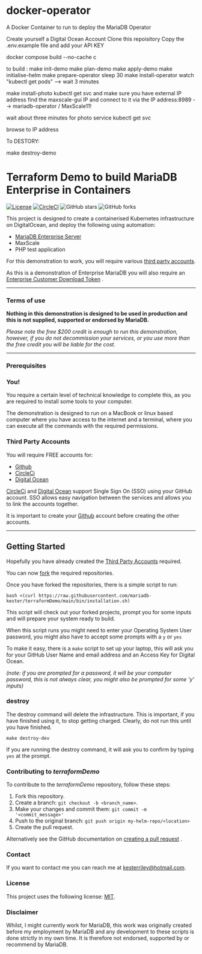 # docker-operator
A Docker Container to run to deploy the MariaDB Operator


Create yourself a Digital Ocean Account
Clone this repoisitory 
Copy the .env.example file and add your API KEY

docker compose build --no-cache
c

to build :
make init-demo
make plan-demo
make apply-demo
make initialise-helm
make prepare-operator
sleep 30
make install-operator
watch "kubectl get pods" --> wait 3 minutes

<!-- kubectl get users
kubectl get databases
kubectl get grants
kubectl get connections -->

make install-photo
kubectl get svc and make sure you have external IP address
find the maxscale-gui IP and connect to it via the IP address:8989 --> mariadb-operator / MaxScale11!

wait about three minutes for photo service
kubectl get svc

browse to IP address



To DESTORY:

make destroy-demo



# Terraform Demo to build MariaDB Enterprise in Containers

[![License](https://img.shields.io/badge/mit-blue.svg)](https://opensource.org/licenses/mit)
[![CircleCI](https://dl.circleci.com/status-badge/img/gh/mariadb-kester/terraformDemo/tree/main.svg?style=svg)](https://dl.circleci.com/status-badge/redirect/gh/mariadb-kester/terraformDemo/tree/main)
![GitHub stars](https://img.shields.io/github/stars/mariadb-kester/terraformDemo?style=social)
![GitHub forks](https://img.shields.io/github/forks/mariadb-kester/terraformDemo?style=social)

This project is designed to create a containerised Kubernetes infrastructure on DigitalOcean, and deploy the following
using automation:

- [MariaDB Enterprise Server]([https://mariadb.com])
- MaxScale
- PHP test application

For this demonstration to work, you will require various [third party accounts](#third-party-accounts).

As this is a demonstration of Enterprise MariaDB you will also require
an [Enterprise Customer Download Token](https://customers.mariadb.com/downloads/token/?_ga=2.26935487.388521418.1665738866-1398472177.1665738866)
.

---

### Terms of use

**Nothing in this demonstration is designed to be used in production and this is not supplied, supported or endorsed by
MariaDB.**

*Please note the free $200 credit is enough to run this demonstration, however, if you do not decommission your
services, or you use more than the free credit you will be liable for the cost.*

---

### Prerequisites

### You!

You require a certain level of technical knowledge to complete this, as you are required to install some tools to your
computer.

The demonstration is designed to run on a MacBook or linux based computer where you have access to the internet and a
terminal, where you can execute all the commands with the required permissions.

### Third Party Accounts

You will require FREE accounts for:

- [Github](./docs/files/github/readme.md)
- [CircleCi](./docs/files/circleci/readme.md)
- [Digital Ocean](./docs/files/digitalocean/readme.md)

[CircleCi](./docs/files/circleci/readme.md) and [Digital Ocean](./docs/files/digitalocean/readme.md) support Single Sign
On (SSO) using your GitHub account. SSO allows easy navigation between the services and allows you to link the accounts
together.

It is important to create your [Github](./docs/files/github/readme.md) account before creating the other accounts.

---

## Getting Started

Hopefully you have already created the [Third Party Accounts](#third-party-accounts) required.

You can now [fork](./docs/files/github/fork.md) the required repositories.

Once you have forked the repositories, there is a simple script to run:

    bash <(curl https://raw.githubusercontent.com/mariadb-kester/terraformDemo/main/bin/installation.sh)

This script will check out your forked projects, prompt you for some inputs and will prepare your system ready to build.

When this script runs you might need to enter your Operating System User password, you might also have to accept some
prompts with a `y` or `yes`

To make it easy, there is a `make` script to set up your laptop, this will ask you for your GitHub User Name and email
address and an Access Key for Digital Ocean.

*(note: if you are prompted for a password, it will be your computer password, this is not always clear, you might also
be prompted for some 'y' inputs)*

### destroy

The destroy command will delete the infrastructure. This is important, if you have finished using it, to stop getting
charged. Clearly, do not run this until you have finished.

`make destroy-dev`

If you are running the destroy command, it will ask you to confirm by typing `yes` at the prompt.

### Contributing to *terraformDemo*

<!--- If your README is long or you have some specific process or steps you want contributors to follow, consider creating a separate CONTRIBUTING.md file--->
To contribute to the *terraformDemo* repository, follow these steps:

1. Fork this repository.
2. Create a branch: `git checkout -b <branch_name>`.
3. Make your changes and commit them: `git commit -m '<commit_message>'`
4. Push to the original branch: `git push origin my-helm-repo/<location>`
5. Create the pull request.

Alternatively see the GitHub documentation
on [creating a pull request](https://help.github.com/en/github/collaborating-with-issues-and-pull-requests/creating-a-pull-request)
.

### Contact

If you want to contact me you can reach me at kesterriley@hotmail.com.

### License

<!--- If you're not sure which open license to use see https://choosealicense.com/--->

This project uses the following license: [MIT](https://github.com/mariadb-kester/terraformDemo/blob/master/LICENSE).

### Disclaimer

Whilst, I might currently work for MariaDB, this work was originally created before my employment by MariaDB and any
development to these scripts is done strictly in my own time. It is therefore not endorsed, supported by or recommend by
MariaDB. 